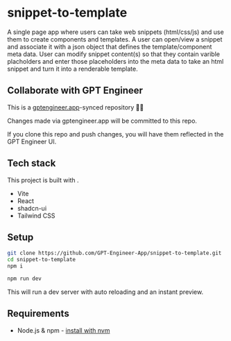 # snippet-to-template

A single page app where users can take web snippets (html/css/js) and use them to create components and templates. A user can open/view a snippet and associate it with a json object that defines the template/component meta data. User can modify snippet content(s) so that they contain varible placholders and enter those placeholders into the meta data to take an html snippet and turn it into a renderable template. 

## Collaborate with GPT Engineer

This is a [gptengineer.app](https://gptengineer.app)-synced repository 🌟🤖

Changes made via gptengineer.app will be committed to this repo.

If you clone this repo and push changes, you will have them reflected in the GPT Engineer UI.

## Tech stack

This project is built with .

- Vite
- React
- shadcn-ui
- Tailwind CSS

## Setup

```sh
git clone https://github.com/GPT-Engineer-App/snippet-to-template.git
cd snippet-to-template
npm i
```

```sh
npm run dev
```

This will run a dev server with auto reloading and an instant preview.

## Requirements

- Node.js & npm - [install with nvm](https://github.com/nvm-sh/nvm#installing-and-updating)
